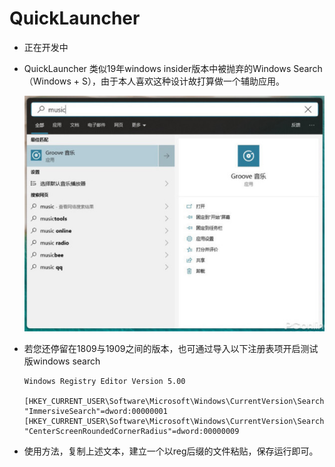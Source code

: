 # QuickLauncher

* 正在开发中

* QuickLauncher 类似19年windows insider版本中被抛弃的Windows Search（Windows + S），由于本人喜欢这种设计故打算做一个辅助应用。

  ![image-20200212175609022](readme/image-20200212175609022.png)

* 若您还停留在1809与1909之间的版本，也可通过导入以下注册表项开启测试版windows search

  ```
  Windows Registry Editor Version 5.00
  
  [HKEY_CURRENT_USER\Software\Microsoft\Windows\CurrentVersion\Search]
  "ImmersiveSearch"=dword:00000001
  [HKEY_CURRENT_USER\Software\Microsoft\Windows\CurrentVersion\Search\Flighting\Override]
  "CenterScreenRoundedCornerRadius"=dword:00000009
  ```

* 使用方法，复制上述文本，建立一个以reg后缀的文件粘贴，保存运行即可。

